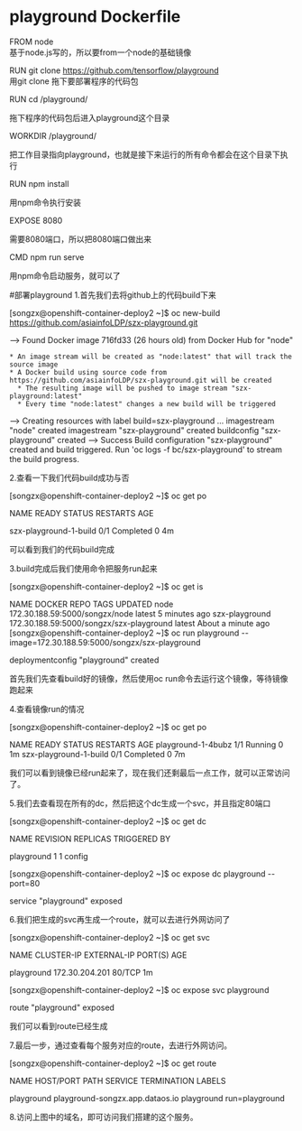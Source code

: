 # playground  Dockerfile
FROM node                                                      
基于node.js写的，所以要from一个node的基础镜像

RUN  git clone https://github.com/tensorflow/playground       
用git clone 拖下要部署程序的代码包

RUN  cd /playground/

拖下程序的代码包后进入playground这个目录

WORKDIR /playground/

把工作目录指向playground，也就是接下来运行的所有命令都会在这个目录下执行

RUN  npm install

用npm命令执行安装  

EXPOSE  8080 

需要8080端口，所以把8080端口做出来   

CMD npm run serve

用npm命令启动服务，就可以了 




#部署playground
1.首先我们去将github上的代码build下来

 [songzx@openshift-container-deploy2 ~]$ oc new-build https://github.com/asiainfoLDP/szx-playground.git


--> Found Docker image 716fd33 (26 hours old) from Docker Hub for "node"

    * An image stream will be created as "node:latest" that will track the source image
    * A Docker build using source code from https://github.com/asiainfoLDP/szx-playground.git will be created
      * The resulting image will be pushed to image stream "szx-playground:latest"
      * Every time "node:latest" changes a new build will be triggered

--> Creating resources with label build=szx-playground ...
    imagestream "node" created
    imagestream "szx-playground" created
    buildconfig "szx-playground" created
--> Success
    Build configuration "szx-playground" created and build triggered.
    Run 'oc logs -f bc/szx-playground' to stream the build progress.
    
    
    
    
    


2.查看一下我们代码build成功与否

[songzx@openshift-container-deploy2 ~]$ oc get po

NAME                     READY     STATUS      RESTARTS   AGE

szx-playground-1-build   0/1       Completed   0          4m

可以看到我们的代码build完成





3.build完成后我们使用命令把服务run起来

[songzx@openshift-container-deploy2 ~]$ oc get is

NAME             DOCKER REPO                                TAGS      UPDATED
node             172.30.188.59:5000/songzx/node             latest    5 minutes ago
szx-playground   172.30.188.59:5000/songzx/szx-playground   latest    About a minute ago
[songzx@openshift-container-deploy2 ~]$ oc run playground --image=172.30.188.59:5000/songzx/szx-playground

deploymentconfig "playground" created


首先我们先查看build好的镜像，然后使用oc run命令去运行这个镜像，等待镜像跑起来







4.查看镜像run的情况

[songzx@openshift-container-deploy2 ~]$ oc get po

NAME                     READY     STATUS      RESTARTS   AGE
playground-1-4bubz       1/1       Running     0          1m
szx-playground-1-build   0/1       Completed   0          7m


我们可以看到镜像已经run起来了，现在我们还剩最后一点工作，就可以正常访问了。








5.我们去查看现在所有的dc，然后把这个dc生成一个svc，并且指定80端口

[songzx@openshift-container-deploy2 ~]$ oc get dc

NAME         REVISION   REPLICAS   TRIGGERED BY

playground    1          1          config

[songzx@openshift-container-deploy2 ~]$ oc expose dc playground --port=80

service "playground" exposed







6.我们把生成的svc再生成一个route，就可以去进行外网访问了

[songzx@openshift-container-deploy2 ~]$ oc get svc

NAME         CLUSTER-IP       EXTERNAL-IP   PORT(S)   AGE

playground   172.30.204.201   <none>        80/TCP    1m

[songzx@openshift-container-deploy2 ~]$ oc expose svc playground

route "playground" exposed

我们可以看到route已经生成







7.最后一步，通过查看每个服务对应的route，去进行外网访问。

[songzx@openshift-container-deploy2 ~]$ oc get route

NAME         HOST/PORT                         PATH      SERVICE      TERMINATION   LABELS

playground   playground-songzx.app.dataos.io             playground                 run=playground







8.访问上图中的域名，即可访问我们搭建的这个服务。



